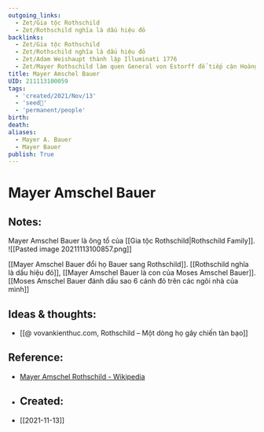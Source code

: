```yaml
---
outgoing_links:
  - Zet/Gia tộc Rothschild
  - Zet/Rothschild nghĩa là dấu hiệu đỏ
backlinks:
  - Zet/Gia tộc Rothschild
  - Zet/Rothschild nghĩa là dấu hiệu đỏ
  - Zet/Adam Weishaupt thành lập Illuminati 1776
  - Zet/Mayer Rothschild làm quen General von Estorff để tiếp cận Hoàng tộc William IX
title: Mayer Amschel Bauer
UID: 211113100059
tags:
  - 'created/2021/Nov/13'
  - 'seed🥜'
  - 'permanent/people'
birth: 
death: 
aliases:
  - Mayer A. Bauer
  - Mayer Bauer
publish: True
---
```

# Mayer Amschel Bauer

## Notes:
Mayer Amschel Bauer là ông tổ của [[Gia tộc Rothschild|Rothschild Family]].
![[Pasted image 20211113100857.png]]

[[Mayer Amschel Bauer đổi họ Bauer sang Rothschild]]. [[Rothschild nghĩa là dấu hiệu đỏ]], [[Mayer Amschel Bauer là con của Moses Amschel Bauer]]. [[Moses Amschel Bauer đánh dấu sao 6 cánh đỏ trên các ngôi nhà của mình]]

## Ideas & thoughts:
- [[@ vovankienthuc.com, Rothschild – Một dòng họ gây chiến tàn bạo]]

## Reference:
- [Mayer Amschel Rothschild - Wikipedia](https://en.wikipedia.org/wiki/Mayer_Amschel_Rothschild)
- ## Created:
- [[2021-11-13]]
